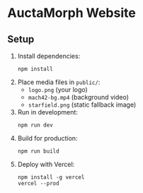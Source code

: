 # AuctaMorph Website

## Setup

1. Install dependencies:
   ```
   npm install
   ```
2. Place media files in `public/`:
   - `logo.png` (your logo)
   - `mach42-bg.mp4` (background video)
   - `starfield.png` (static fallback image)
3. Run in development:
   ```
   npm run dev
   ```
4. Build for production:
   ```
   npm run build
   ```
5. Deploy with Vercel:
   ```
   npm install -g vercel
   vercel --prod
   ```